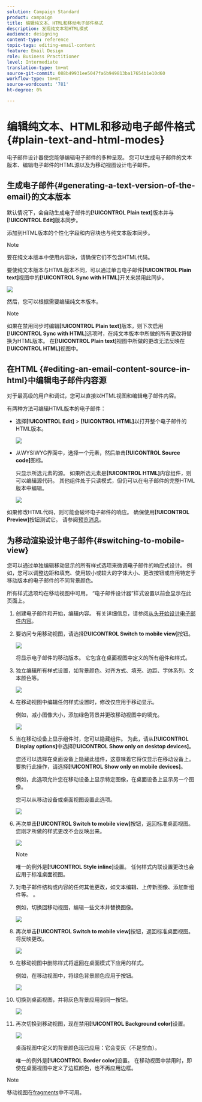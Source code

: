 ```yaml
---
solution: Campaign Standard
product: campaign
title: 编辑纯文本、HTML和移动电子邮件格式
description: 发现纯文本和HTML模式
audience: designing
content-type: reference
topic-tags: editing-email-content
feature: Email Design
role: Business Practitioner
level: Intermediate
translation-type: tm+mt
source-git-commit: 088b49931ee5047fa6b949813ba17654b1e10d60
workflow-type: tm+mt
source-wordcount: '781'
ht-degree: 0%

---
```



# 编辑纯文本、HTML和移动电子邮件格式{#plain-text-and-html-modes}

电子邮件设计器使您能够编辑电子邮件的多种呈现。 您可以生成电子邮件的文本版本、编辑电子邮件的HTML源以及为移动视图设计电子邮件。

## 生成电子邮件{#generating-a-text-version-of-the-email}的文本版本

默认情况下，会自动生成电子邮件的&#x200B;**[!UICONTROL Plain text]**&#x200B;版本并与&#x200B;**[!UICONTROL Edit]**&#x200B;版本同步。

添加到HTML版本的个性化字段和内容块也与纯文本版本同步。

>[!NOTE]
>
>要在纯文本版本中使用内容块，请确保它们不包含HTML代码。

要使纯文本版本与HTML版本不同，可以通过单击电子邮件&#x200B;**[!UICONTROL Plain text]**&#x200B;视图中的&#x200B;**[!UICONTROL Sync with HTML]**&#x200B;开关来禁用此同步。

![](assets/email_designer_textversion.png)

然后，您可以根据需要编辑纯文本版本。

>[!NOTE]
>
>如果在禁用同步时编辑&#x200B;**[!UICONTROL Plain text]**&#x200B;版本，则下次启用&#x200B;**[!UICONTROL Sync with HTML]**&#x200B;选项时，在纯文本版本中所做的所有更改将替换为HTML版本。 在&#x200B;**[!UICONTROL Plain text]**&#x200B;视图中所做的更改无法反映在&#x200B;**[!UICONTROL HTML]**&#x200B;视图中。

## 在HTML {#editing-an-email-content-source-in-html}中编辑电子邮件内容源

对于最高级的用户和调试，您可以直接以HTML视图和编辑电子邮件内容。

有两种方法可编辑HTML版本的电子邮件：

* 选择&#x200B;**[!UICONTROL Edit]** > **[!UICONTROL HTML]**&#x200B;以打开整个电子邮件的HTML版本。

   ![](assets/email_designer_html1.png)

* 从WYSIWYG界面中，选择一个元素，然后单击&#x200B;**[!UICONTROL Source code]**&#x200B;图标。

   只显示所选元素的源。 如果所选元素是&#x200B;**[!UICONTROL HTML]**&#x200B;内容组件，则可以编辑源代码。 其他组件处于只读模式，但仍可以在电子邮件的完整HTML版本中编辑。

   ![](assets/email_designer_html2.png)

如果修改HTML代码，则可能会破坏电子邮件的响应。 确保使用&#x200B;**[!UICONTROL Preview]**&#x200B;按钮测试它。 请参阅[预览消息](../../sending/using/previewing-messages.md)。

## 为移动渲染设计电子邮件{#switching-to-mobile-view}

您可以通过单独编辑移动显示的所有样式选项来微调电子邮件的响应式设计。 例如，您可以调整边距和填充、使用较小或较大的字体大小、更改按钮或应用特定于移动版本的电子邮件的不同背景颜色。

所有样式选项均在移动视图中可用。 “电子邮件设计器”样式设置以前会显示在此页面上。

1. 创建电子邮件和开始，编辑内容。 有关详细信息，请参阅[从头开始设计电子邮件内容](../../designing/using/designing-from-scratch.md#designing-an-email-content-from-scratch)。
1. 要访问专用移动视图，请选择&#x200B;**[!UICONTROL Switch to mobile view]**&#x200B;按钮。

   ![](assets/email_designer_mobile_view_switch.png)

   将显示电子邮件的移动版本。 它包含在桌面视图中定义的所有组件和样式。

1. 独立编辑所有样式设置，如背景颜色、对齐方式、填充、边距、字体系列、文本颜色等。

   ![](assets/email_designer_mobile_view.png)

1. 在移动视图中编辑任何样式设置时，修改仅应用于移动显示。

   例如，减小图像大小，添加绿色背景并更改移动视图中的填充。

   ![](assets/email_designer_mobile_view_change.png)

1. 当在移动设备上显示组件时，您可以隐藏组件。 为此，请从&#x200B;**[!UICONTROL Display options]**&#x200B;中选择&#x200B;**[!UICONTROL Show only on desktop devices]**。

   您还可以选择在桌面设备上隐藏此组件，这意味着它将仅显示在移动设备上。 要执行此操作，请选择&#x200B;**[!UICONTROL Show only on mobile devices]**。

   例如，此选项允许您在移动设备上显示特定图像，在桌面设备上显示另一个图像。

   您可以从移动设备或桌面视图设置此选项。

   ![](assets/email_designer_mobile_hide.png)

1. 再次单击&#x200B;**[!UICONTROL Switch to mobile view]**&#x200B;按钮，返回标准桌面视图。 您刚才所做的样式更改不会反映出来。

   ![](assets/email_designer_mobile_view_desktop_no-change.png)

   >[!NOTE]
   >
   >唯一的例外是&#x200B;**[!UICONTROL Style inline]**&#x200B;设置。 任何样式内联设置更改也会应用于标准桌面视图。

1. 对电子邮件结构或内容的任何其他更改，如文本编辑、上传新图像、添加新组件等。 。

   例如，切换回移动视图，编辑一些文本并替换图像。

   ![](assets/email_designer_mobile_view_change_content.png)

1. 再次单击&#x200B;**[!UICONTROL Switch to mobile view]**&#x200B;按钮，返回标准桌面视图。 将反映更改。

   ![](assets/email_designer_mobile_view_desktop_content-change.png)

1. 在移动视图中删除样式将返回在桌面模式下应用的样式。

   例如，在移动视图中，将绿色背景颜色应用于按钮。

   ![](assets/email_designer_mobile_view_background_mobile.png)

1. 切换到桌面视图，并将灰色背景应用到同一按钮。

   ![](assets/email_designer_mobile_view_background_desktop.png)

1. 再次切换到移动视图，现在禁用&#x200B;**[!UICONTROL Background color]**&#x200B;设置。

   ![](assets/email_designer_mobile_view_background_mobile_disabled.png)

   桌面视图中定义的背景颜色现已应用：它会变灰（不是空白）。

   唯一的例外是&#x200B;**[!UICONTROL Border color]**&#x200B;设置。 在移动视图中禁用时，即使在桌面视图中定义了边框颜色，也不再应用边框。

>[!NOTE]
>
>移动视图在[fragments](../../designing/using/using-reusable-content.md#about-fragments)中不可用。
